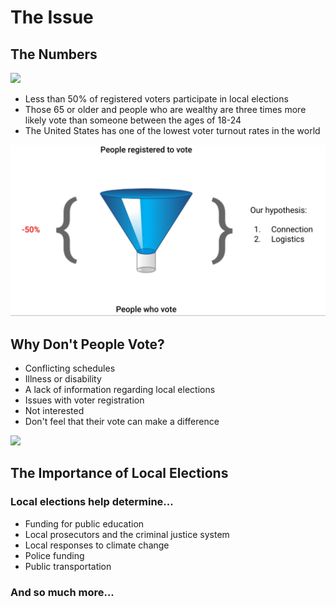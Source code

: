 # The Issue

## The Numbers

![](pics/vote-mult.jpg)

  * Less than 50% of registered voters participate in local elections
  * Those 65 or older and people who are wealthy are three times more likely vote than someone between the ages of 18-24
  * The United States has one of the lowest voter turnout rates in the world

![](pics/funnel.png)

## Why Don't People Vote?

  * Conflicting schedules
  * Illness or disability
  * A lack of information regarding local elections
  * Issues with voter registration
  * Not interested
  * Don't feel that their vote can make a difference
  
![](pics/silence-violence.jfif)

## The Importance of Local Elections
### Local elections help determine...
  * Funding for public education
  * Local prosecutors and the criminal justice system
  * Local responses to climate change
  * Police funding
  * Public transportation
  ### And so much more...
